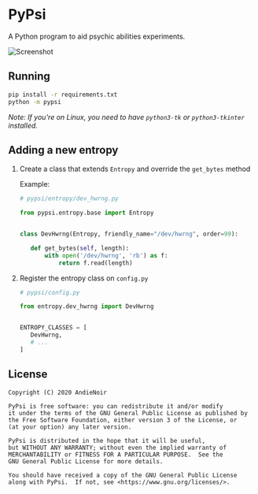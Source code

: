 PyPsi
=====

A Python program to aid psychic abilities experiments.

![Screenshot](https://i.imgur.com/5Xdnwp4.png)

Running
-------

```bash
pip install -r requirements.txt
python -m pypsi
```

*Note: If you're on Linux, you need to have `python3-tk` or `python3-tkinter` installed.*

Adding a new entropy
--------------------

1.  Create a class that extends `Entropy` and override the `get_bytes` method

    Example:

    ```python
    # pypsi/entropy/dev_hwrng.py
    
    from pypsi.entropy.base import Entropy
    
    
    class DevHwrng(Entropy, friendly_name="/dev/hwrng", order=99):
    
       def get_bytes(self, length):
           with open('/dev/hwrng', 'rb') as f:
               return f.read(length)
    ```

2.  Register the entropy class on `config.py`

    ```python
    # pypsi/config.py
    
    from entropy.dev_hwrng import DevHwrng
    
    
    ENTROPY_CLASSES = [
       DevHwrng,
       # ...
    ]
    ```

License
-------

    Copyright (C) 2020 AndieNoir

    PyPsi is free software: you can redistribute it and/or modify
    it under the terms of the GNU General Public License as published by
    the Free Software Foundation, either version 3 of the License, or
    (at your option) any later version.

    PyPsi is distributed in the hope that it will be useful,
    but WITHOUT ANY WARRANTY; without even the implied warranty of
    MERCHANTABILITY or FITNESS FOR A PARTICULAR PURPOSE.  See the
    GNU General Public License for more details.

    You should have received a copy of the GNU General Public License
    along with PyPsi.  If not, see <https://www.gnu.org/licenses/>.

